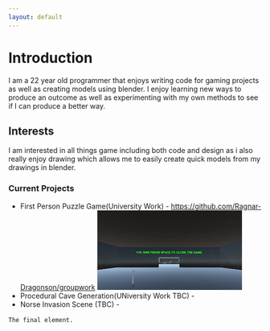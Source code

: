 ```yaml
---
layout: default
---
```


# Introduction

I am a 22 year old programmer that enjoys writing code for gaming projects as well as creating models using blender.
I enjoy learning new ways to produce an outcome as well as experimenting with my own methods to see if I can produce a better way.

## Interests

I am interested in all things game including both code and design as i also really enjoy drawing which allows me to easily create quick models from my drawings in blender.

### Current Projects

*   First Person Puzzle Game(University Work) - https://github.com/Ragnar-Dragonson/groupwork
![Image2](https://github.com/Ragnar-Dragonson/Ragnar-Dragonson.github.io/blob/master/Images/Image2.png)
*   Procedural Cave Generation(UNiversity Work TBC) -
*   Norse Invasion Scene (TBC) -


```
The final element.
```
